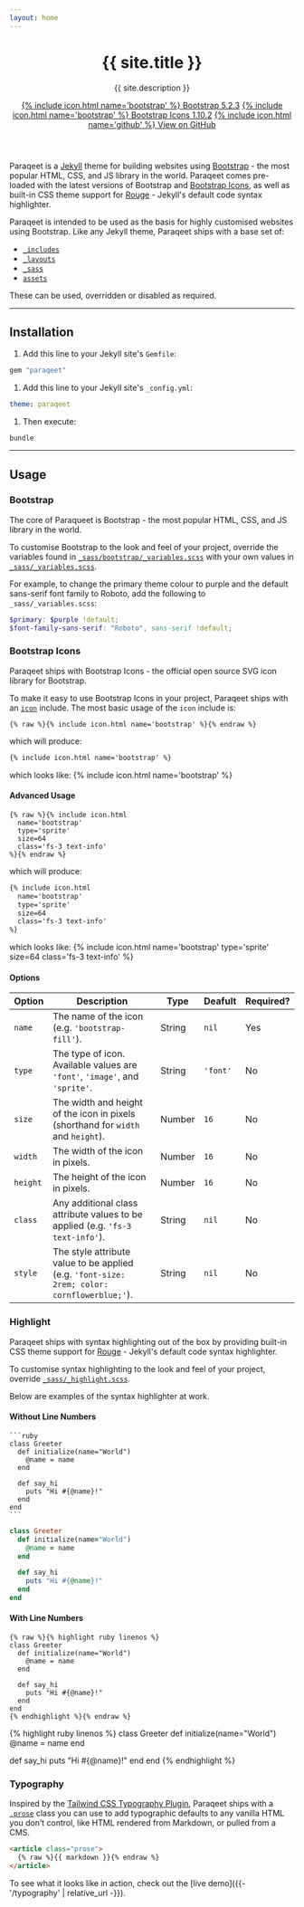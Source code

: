 ```yaml
---
layout: home
---
```


<header class="bg-dark text-light py-5">
  <div class="container">
    <h1 class="display-1 mb-4">{{ site.title }}</h1>
    <p class="lead mb-4">{{ site.description }}</p>
    <a class="d-block d-md-inline mb-3 mb-md-0 btn btn-outline-light" href="https://getbootstrap.com/" target="_blank">{% include icon.html name='bootstrap' %} Bootstrap 5.2.3</a>
    <a class="d-block d-md-inline mb-3 mb-md-0 btn btn-outline-light" href="https://icons.getbootstrap.com/" target="_blank">{% include icon.html name='bootstrap' %} Bootstrap Icons 1.10.2</a>
    <a class="d-block d-md-inline btn btn-secondary" href="https://github.com/signified/paraqeet" target="_blank">{% include icon.html name='github' %} View on GitHub</a>
  </div>
</header>
<main class="py-5 prose">
  <div class="container" markdown="1">

Paraqeet is a [Jekyll](https://jekyllrb.com/) theme for building websites using [Bootstrap](https://getbootstrap.com/) - the most popular HTML, CSS, and JS library in the world. Paraqeet comes pre-loaded with the latest versions of Bootstrap and [Bootstrap Icons](https://icons.getbootstrap.com/), as well as built-in CSS theme support for [Rouge](http://rouge.jneen.net/) - Jekyll's default code syntax highlighter.

Paraqeet is intended to be used as the basis for highly customised websites using Bootstrap. Like any Jekyll theme, Paraqeet ships with a base set of:

- [`_includes`](https://github.com/signified/paraqeet/tree/main/_includes)
- [`_layouts`](https://github.com/signified/paraqeet/tree/main/_layouts)
- [`_sass`](https://github.com/signified/paraqeet/tree/main/_sass)
- [`assets`](https://github.com/signified/paraqeet/tree/main/assets)

These can be used, overridden or disabled as required.

---

## Installation

1. Add this line to your Jekyll site's `Gemfile`:
```ruby
gem "paraqeet"
```
1. Add this line to your Jekyll site's `_config.yml`:
```yaml
theme: paraqeet
```
1. Then execute:
```shell
bundle
```

---

## Usage

### Bootstrap

The core of Paraqueet is Bootstrap - the most popular HTML, CSS, and JS library in the world.

To customise Bootstrap to the look and feel of your project, override the variables found in [`_sass/bootstrap/_variables.scss`](https://github.com/signified/paraqeet/blob/main/_sass/bootstrap/_variables.scss) with your own values in [`_sass/_variables.scss`](https://github.com/signified/paraqeet/blob/main/_sass/_variables.scss).

For example, to change the primary theme colour to purple and the default sans-serif font family to Roboto, add the following to `_sass/_variables.scss`:

```scss
$primary: $purple !default;
$font-family-sans-serif: "Roboto", sans-serif !default;
```

### Bootstrap Icons

Paraqeet ships with Bootstrap Icons - the official open source SVG icon library for Bootstrap.

To make it easy to use Bootstrap Icons in your project, Paraqeet ships with an [`icon`](https://github.com/signified/paraqeet/blob/main/_includes/icon.html) include. The most basic usage of the `icon` include is:

```liquid
{% raw %}{% include icon.html name='bootstrap' %}{% endraw %}
```

which will produce:

```html
{% include icon.html name='bootstrap' %}
```

which looks like: {% include icon.html name='bootstrap' %}

#### Advanced Usage

```liquid
{% raw %}{% include icon.html
  name='bootstrap'
  type='sprite'
  size=64
  class='fs-3 text-info'
%}{% endraw %}
```

which will produce:

```xml
{% include icon.html
  name='bootstrap'
  type='sprite'
  size=64
  class='fs-3 text-info'
%}
```

which looks like: {% include icon.html
  name='bootstrap'
  type='sprite'
  size=64
  class='fs-3 text-info'
%}

#### Options

<div class="table-responsive mb-5" markdown="1">

| Option   | Description                                                                                 | Type   | Deafult  | Required? |
|----------|---------------------------------------------------------------------------------------------|--------|----------|-----------|
| `name`   | The name of the icon (e.g. `'bootstrap-fill'`).                                             | String | `nil`    | Yes       |
| `type`   | The type of icon. Available values are `'font'`, `'image'`, and `'sprite'`.                 | String | `'font'` | No        |
| `size`   | The width and height of the icon in pixels (shorthand for `width` and `height`).            | Number | `16`     | No        |
| `width`  | The width of the icon in pixels.                                                            | Number | `16`     | No        |
| `height` | The height of the icon in pixels.                                                           | Number | `16`     | No        |
| `class`  | Any additional class attribute values to be applied (e.g. `'fs-3 text-info'`).              | String | `nil`    | No        |
| `style`  | The style attribute value to be applied (e.g. `'font-size: 2rem; color: cornflowerblue;'`). | String | `nil`    | No        |

</div>

### Highlight

Paraqeet ships with syntax highlighting out of the box by providing built-in CSS theme support for [Rouge](http://rouge.jneen.net/) - Jekyll's default code syntax highlighter.

To customise syntax highlighting to the look and feel of your project, override [`_sass/_highlight.scss`](https://github.com/signified/paraqeet/blob/main/_sass/_highlight.scss).

Below are examples of the syntax highlighter at work.

#### Without Line Numbers

````
```ruby
class Greeter
  def initialize(name="World")
    @name = name
  end

  def say_hi
    puts "Hi #{@name}!"
  end
end
```
````

```ruby
class Greeter
  def initialize(name="World")
    @name = name
  end

  def say_hi
    puts "Hi #{@name}!"
  end
end
```

#### With Line Numbers

```
{% raw %}{% highlight ruby linenos %}
class Greeter
  def initialize(name="World")
    @name = name
  end

  def say_hi
    puts "Hi #{@name}!"
  end
end
{% endhighlight %}{% endraw %}
```

{% highlight ruby linenos %}
class Greeter
  def initialize(name="World")
    @name = name
  end

  def say_hi
    puts "Hi #{@name}!"
  end
end
{% endhighlight %}

### Typography

Inspired by the [Tailwind CSS Typography Plugin](https://tailwindcss.com/docs/typography-plugin), Paraqeet ships with a [`.prose`](https://github.com/signified/paraqeet/blob/main/_sass/_prose.scss) class you can use to add typographic defaults to any vanilla HTML you don’t control, like HTML rendered from Markdown, or pulled from a CMS.

```html
<article class="prose">
  {% raw %}{{ markdown }}{% endraw %}
</article>
```

To see what it looks like in action, check out the [live demo]({{- '/typography' | relative_url -}}).

  </div>
</main>
